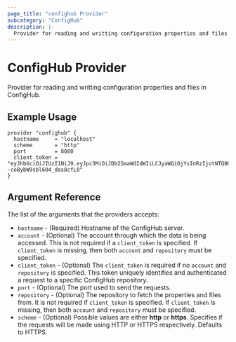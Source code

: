 ```yaml
---
page_title: "confighub Provider"
subcategory: "ConfigHub"
description: |-
  Provider for reading and writting configuration properties and files in ConfigHub.
---
```


# ConfigHub Provider

Provider for reading and writting configuration properties and files in ConfigHub.

## Example Usage

```hcl
provider "confighub" {
  hostname     = "localhost"
  scheme       = "http"
  port         = 8080
  client_token = "eyJhbGciOiJIUzI1NiJ9.eyJpc3MiOiJDb25maWdIdWIiLCJyaWQiOjYsInRzIjotNTQ0OTk5NDA3fQ.CkTMvi3bBYs69cJlbBG--coBybW9sbl6O4_das8cfL0"
}
```

## Argument Reference

The list of the arguments that the providers accepts:

- `hostname` - (Required) Hostname of the ConfigHub server.
- `account` - (Optional) The account through which the data is being accessed. This is not required if a `client_token` is specified. If `client_token` is missing, then both `account` and `repository` must be specified.
- `client_token` - (Optional) The `client_token` is required if no `account` and `repository` is specified. This token uniquely identifies and authenticated a request to a specific ConfigHub repository.
- `port` - (Optional) The port used to send the requests.
- `repository` - (Optional) The repository to fetch the properties and files from. It is not required if `client_token` is specified. If `client_token` is missing, then both `account` and `repository` must be specified.
- `scheme` - (Optional) Possible values are either **http** or **https**. Specifies if the requests will be made using HTTP or HTTPS respectively. Defaults to HTTPS.
